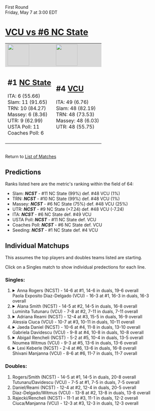 First Round  
Friday, May 7 at 3:00 EDT
# [VCU vs #6 NC State](https://www.ncaa.com/game/5833670) 

<table>  
<tr style="background-color: #d9d9d9 !important"><td><a href="#"><img src="https://www.ncaa.com/sites/default/files/images/logos/schools/n/north-carolina-st.70.png" width="70" height="70" /></a></td><td><a href="#"><img src="https://www.ncaa.com/sites/default/files/images/logos/schools/v/vcu.70.png" width="70" height="70" /></a></td></tr>
<tr><td>  

<h2>#1 <a href="#">NC State</a></h2>  
ITA: 6 (55.66)<br>  
Slam: 11 (91.65)<br>  
TRN: 10 (84.27)<br>  
Massey: 6 (8.36)<br>  
UTR: 9 (62.99)<br>  
USTA Poll: 11<br>  
Coaches Poll: 6<br>  
<br>  

</td><td>  

<h2>#4 <a href="#">VCU</a></h2>  
ITA: 49 (6.76)<br>  
Slam: 48 (82.19)<br>  
TRN: 48 (73.53)<br>  
Massey: 48 (6.03)<br>  
UTR: 48 (55.75)<br>  
<br>  

</td></tr></table>  


<br>Return to [List of Matches](../index.md)  

## Predictions  

Ranks listed here are the metric's ranking within the field of 64:  
- Slam: ***NCST*** - #11 NC State (99%) def. #48 VCU (1%)  
- TRN: ***NCST*** - #10 NC State (99%) def. #48 VCU (1%)  
- Massey: ***NCST*** - #6 NC State (75%) def. #48 VCU (25%)  
- UTR: ***NCST*** - #9 NC State (+7.24) def. #48 VCU (-7.24)  
- ITA: ***NCST*** - #6 NC State def. #49 VCU  
- USTA Poll: ***NCST*** - #11 NC State def. VCU  
- Coaches Poll: ***NCST*** - #6 NC State def. VCU  
- Seeding: ***NCST*** - #1 NC State def. #4 VCU  

## Individual Matchups  

This assumes the top players and doubles teams listed are starting.  

Click on a Singles match to show individual predections for each line.  

### Singles:  

<ol>
<li><details><summary markdown="span">
Anna Rogers (NCST) - 14-6 at #1, 14-6 in duals, 19-6 overall<br>  
Paola Exposito Diaz-Delgado (VCU) - 16-3 at #1, 16-3 in duals, 16-3 overall
</summary><h4>Predictions</h4><ul>
<li>Slam: <b><i>VT</i></b> - #30 Virginia Tech (56%) def. #35 Texas Tech (44%)</li>  
</ul></details></li>
<li><details><summary markdown="span">
Alana Smith (NCST) - 14-5 at #2, 14-5 in duals, 16-8 overall<br>  
Luminita Tutunaru (VCU) - 7-8 at #2, 7-11 in duals, 7-11 overall
</summary><h4>Predictions</h4><ul>
<li>Slam: <b><i>VT</i></b> - #30 Virginia Tech (56%) def. #35 Texas Tech (44%)</li>  
</ul></details></li>
<li><details><summary markdown="span">
Adriana Reami (NCST) - 12-4 at #3, 15-5 in duals, 16-9 overall<br>  
Alessia Ciuca (VCU) - 10-7 at #3, 10-11 in duals, 10-11 overall
</summary><h4>Predictions</h4><ul>
<li>Slam: <b><i>VT</i></b> - #30 Virginia Tech (56%) def. #35 Texas Tech (44%)</li>  
</ul></details></li>
<li><details><summary markdown="span">
Jaeda Daniel (NCST) - 10-6 at #4, 11-8 in duals, 13-10 overall<br>  
Gabriela Davidescu (VCU) - 9-8 at #4, 10-8 in duals, 10-8 overall
</summary><h4>Predictions</h4><ul>
<li>Slam: <b><i>VT</i></b> - #30 Virginia Tech (56%) def. #35 Texas Tech (44%)</li>  
</ul></details></li>
<li><details><summary markdown="span">
Abigail Rencheli (NCST) - 5-2 at #5, 10-4 in duals, 13-5 overall<br>  
Noumea Witmus (VCU) - 9-3 at #5, 13-6 in duals, 13-6 overall
</summary><h4>Predictions</h4><ul>
<li>Slam: <b><i>VT</i></b> - #30 Virginia Tech (56%) def. #35 Texas Tech (44%)</li>  
</ul></details></li>
<li><details><summary markdown="span">
Lexi Keberle (NCST) - 2-4 at #6, 13-6 in duals, 16-8 overall<br>  
Shivani Manjanna (VCU) - 8-6 at #6, 11-7 in duals, 11-7 overall
</summary><h4>Predictions</h4><ul>
<li>Slam: <b><i>VT</i></b> - #30 Virginia Tech (56%) def. #35 Texas Tech (44%)</li>  
</ul></details></li>
</ol>

### Doubles:  
1. Rogers/Smith (NCST) - 14-5 at #1, 14-5 in duals, 20-8 overall  
   Tutunaru/Davidescu (VCU) - 7-5 at #1, 7-5 in duals, 7-5 overall
2. Daniel/Reami (NCST) - 12-4 at #2, 12-4 in duals, 20-5 overall  
   Diaz-Delgado/Witmus (VCU) - 13-8 at #2, 13-8 in duals, 13-8 overall
3. Rajecki/Rencheli (NCST) - 11-1 at #3, 11-1 in duals, 12-2 overall  
   Ciuca/Manjanna (VCU) - 12-3 at #3, 12-3 in duals, 12-3 overall
